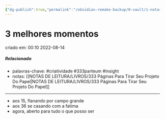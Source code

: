 ```yaml
---
{"dg-publish":true,"permalink":"/obsidian-remake-backup/0-vault/1-notas-literais/insight-pensamento-e-meditacao/3-melhores-momentos/","tags":["criatividade","333parteum","insight"],"dgHomeLink":true,"dgShowLocalGraph":true,"dgShowFileTree":true,"dgEnableSearch":true,"noteIcon":""}
---
```


# 3 melhores momentos
criado em: 00:10 2022-08-14

##### Relacionado
- palavras-chave: #criatividade #333parteum #insight 
-  notas: [[NOTAS DE LEITURA/LIVROS/333 Páginas Para Tirar Seu Projeto Do Papel\|NOTAS DE LEITURA/LIVROS/333 Páginas Para Tirar Seu Projeto Do Papel]]

---
- aos 15, flanando por campo grande
- aos 36 se casando com a fatima
- agora, aberto para tudo o que posso ser
